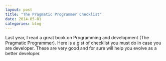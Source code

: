 ```yaml
---
layout: post
title: "The Pragmatic Programmer Checklist"
date: 2014-05-01
categories: blog
---
```


Last year, I read a great book on Programming and development (The Pragmatic Programmer).
Here is a gist of checklist you must do in case you are developer. These are very good
and for sure will help you evolve as a better developer.


<script src="https://gist.github.com/vinitkumar/55ef44f759b7e5620d59.js"></script>
